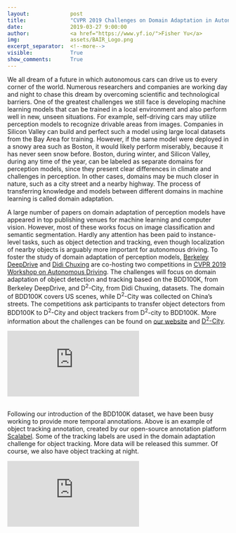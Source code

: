 ```yaml
---
layout:             post
title:              "CVPR 2019 Challenges on Domain Adaptation in Autonomous Driving"
date:               2019-03-27 9:00:00
author:             <a href="https://www.yf.io/">Fisher Yu</a>
img:                assets/BAIR_Logo.png
excerpt_separator:  <!--more-->
visible:            True
show_comments:      True
---
```



We all dream of a future in which autonomous cars can drive us to every corner
of the world. Numerous researchers and companies are working day and night to
chase this dream by overcoming scientific and technological barriers. One of the
greatest challenges we still face is developing machine learning models that can
be trained in a local environment and also perform well in new, unseen
situations. For example, self-driving cars may utilize perception models to
recognize drivable areas from images. Companies in Silicon Valley can build and
perfect such a model using large local datasets from the Bay Area for training.
However, if the same model were deployed in a snowy area such as Boston, it
would likely perform miserably, because it has never seen snow before. Boston,
during winter, and Silicon Valley, during any time of the year, can be labeled
as separate domains for perception models, since they present clear differences
in climate and challenges in perception. In other cases, domains may be much
closer in nature, such as a city street and a nearby highway. The process of
transferring knowledge and models between different domains in machine learning
is called domain adaptation.

A large number of papers on domain adaptation of perception models have appeared
in top publishing venues for machine learning and computer vision. However, most
of these works focus on image classification and semantic segmentation. Hardly
any attention has been paid to instance-level tasks, such as object detection
and tracking, even though localization of nearby objects is arguably more
important for autonomous driving. To foster the study of domain adaptation of
perception models, <a href="https://deepdrive.berkeley.edu/">Berkeley
DeepDrive</a> and <a href="https://didiglobal.com/">Didi Chuxing</a> are
co-hosting two competitions in <a href="http://wad.vision">CVPR 2019 Workshop on
Autonomous Driving</a>. The challenges will focus on domain adaptation of object
detection and tracking based on the BDD100K, from Berkeley DeepDrive, and
D<sup>2</sup>-City, from Didi Chuxing, datasets. The domain of BDD100K covers US
scenes, while D<sup>2</sup>-City was collected on China’s streets. The
competitions ask participants to transfer object detectors from BDD100K to
D<sup>2</sup>-City and object trackers from D<sup>2</sup>-city to BDD100K. More
information about the challenges can be found on <a
href="https://bdd-data.berkeley.edu/wad-2019.html">our website</a> and <a
href="https://outreach.didichuxing.com/d2city">D<sup>2</sup>-City</a>.

<div class="videoWrapper">
  <iframe src="https://www.youtube.com/embed/X5RjE--TUGs?rel=0" frameborder="0" allowfullscreen=""></iframe>
</div>
<br>

Following our introduction of the BDD100K dataset, we have been busy working to
provide more temporal annotations. Above is an example of object tracking
annotation, created by our open-source annotation platform <a
href="https://www.scalabel.ai">Scalabel</a>. Some of the tracking labels are
used in the domain adaptation challenge for object tracking. More data will be
released this summer. Of course, we also have object tracking at night.

<div class="videoWrapper">
  <iframe src="https://www.youtube.com/embed/gA7dvJW_il0?rel=0" frameborder="0" allowfullscreen=""></iframe>
</div>
